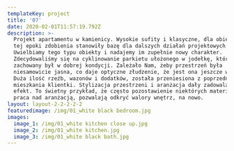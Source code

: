 ```yaml
---
templateKey: project
title: '07'
date: 2020-02-01T11:57:19.792Z
description: >-
  Projekt apartamentu w kamienicy. Wysokie sufity i klasyczne, dla obiektów z
  tej epoki zdobienia stanowiły bazę dla dalszych działań projektowych.
  Uwielbiamy tego typu obiekty i nadajemy im zupełnie nowy charakter.
  Zdecydowaliśmy się na cyklinowanie parkietu ułożonego w jodełkę, który
  zachowany był w dobrej kondycji. Zależało Nam, żeby przestrzeń była
  niesamowicie jasna, co daje optyczne złudzenie, że jest ona jeszcze wyższa.
  Duża ilość rzeźb, wazonów i dodatków, została przeniesiona z poprzedniego
  mieszkania klientki. Stylizacja przestrzeni i aranżacja dały zadowalający
  efekt. To świetny przykład, że często pozostawienie niektórych materiałów i
  praca nad aranżacją, pozwalają odkryć walory wnętrz, na nowo. 
layout: layout-2-2-2-2-2
featuredimage: /img/01_white black bedroom.jpg
images:
  image_1: /img/01_white kitchen close up.jpg
  image_2: /img/01_white kitchen.jpg
  image_3: /img/01_white black bath.jpg
---
```


